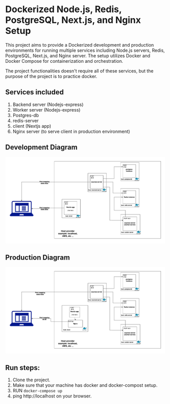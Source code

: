 # Dockerized Node.js, Redis, PostgreSQL, Next.js, and Nginx Setup

This project aims to provide a Dockerized development and production environments for running multiple services including Node.js servers, Redis, PostgreSQL, Next.js, and Nginx server. The setup utilizes Docker and Docker Compose for containerization and orchestration.

The project functionalities doesn't require all of these services, but the purpose of the project is to
practice docker.

## Services included

1. Backend server (Nodejs-express)
2. Worker server (Nodejs-express)
3. Postgres-db
4. redis-server
5. client (Nextjs app)
6. Nginx server (to serve client in production environment)

## Development Diagram

![Services diagram](dev.png)

## Production Diagram

![Services diagram](prod.png)

## Run steps:

1. Clone the project.
1. Make sure that your machine has docker and docker-compost setup.
1. RUN `docker-compose up`
1. ping http://localhost on your browser.
